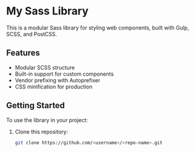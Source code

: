 # My Sass Library

This is a modular Sass library for styling web components, built with Gulp, SCSS, and PostCSS.

## Features

- Modular SCSS structure
- Built-in support for custom components
- Vendor prefixing with Autoprefixer
- CSS minification for production

## Getting Started

To use the library in your project:

1. Clone this repository:

   ```bash
   git clone https://github.com/<username>/<repo-name>.git
